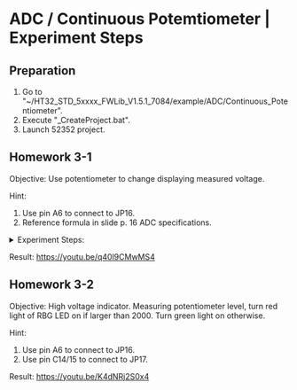 # ADC / Continuous Potemtiometer | Experiment Steps

## Preparation

1. Go to "~/HT32_STD_5xxxx_FWLib_V1.5.1_7084/example/ADC/Continuous_Potentiometer".
2. Execute "_CreateProject.bat".
3. Launch 52352 project.

## Homework 3-1

Objective: Use potentiometer to change displaying measured voltage.

Hint:

1. Use pin A6 to connect to JP16.
2. Reference formula in slide p. 16 ADC specifications.

<details><summary>Experiment Steps:</summary>

1. Modify printing value in "main" function by above mentioned formula to display voltage value.
2. Connect ESK32-30501 dev-board to ESK300 eval-board. (without power)
   1. VDD to 3V3.
   2. GND to GND.
   3. PA6 to JP16.
3. After powering on and loading with modified code, turn the potentiometer on ESK300 eval-board. Tera Term should display current voltage value live.

</details>

Result: <https://youtu.be/q40l9CMwMS4>

## Homework 3-2

Objective: High voltage indicator. Measuring potentiometer level, turn red light of RBG LED on if larger than 2000. Turn green light on otherwise.

Hint:

1. Use pin A6 to connect to JP16.
2. Use pin C14/15 to connect to JP17.

Result: <https://youtu.be/K4dNRj2S0x4>